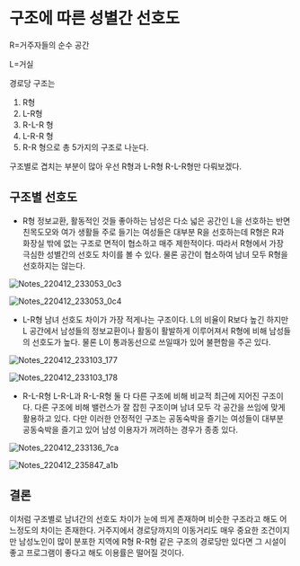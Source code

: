 # 구조에 따른 성별간 선호도
R=거주자들의 순수 공간 

L=거실

경로당 구조는 
1. R형 
2. L-R형 
3. R-L-R 형 
4. L-R-R 형 
5. R-R 형으로 총 5가지의 구조로 나눈다.

구조별로 겹치는 부분이 많아 우선 R형과 L-R형 R-L-R형만 다뤄보겠다.
## 구조별 선호도
- R형
 정보교환, 활동적인 것들 좋아하는 남성은 다소 넓은 공간인 L을 선호하는 반면 친목도모와 여가 생활들 주로 들기는 여성들은 대부분 R을 선호하는데
 R형은 R과 화장실 밖에 없는 구조로 면적이 협소하고 매주 제한적이다. 따라서 R형에서 가장 극심한 성별간의 선호도 차이를 볼 수 있다. 
 물론 공간이 협소하여 남녀 모두 R형을 선호하지는 않는다. 
 
 ![Notes_220412_233053_0c3](https://user-images.githubusercontent.com/100742423/162987727-2301ed60-ca6f-4faf-8b6c-cc4aa34f276c.jpg)
 
 ![Notes_220412_233053_0c4](https://user-images.githubusercontent.com/100742423/162988243-0696cde9-0bcc-4e06-855b-ada15e574695.jpg)


 - L-R형
남녀 선호도 차이가 가장 적게나는 구조이다. L의 비율이 R보다 높긴 하지만 L 공간에서 남성들의 정보교환이나 활동이 활발하게 이루어져서 
R형에 비해 남성들의 선호도가 높다. 물론 L이 통과동선으로 쓰일때가 있어 불편함을 주곤 있다.

![Notes_220412_233103_177](https://user-images.githubusercontent.com/100742423/162989709-58fc0951-7183-40ce-a316-3fa61bcb86d8.jpg)

![Notes_220412_233103_178](https://user-images.githubusercontent.com/100742423/162989735-a63f4b39-0509-4f95-af77-b9e56eddde58.jpg)

- R-L-R형
L-R-L과 R-L-R형 둘 다 다른 구조에 비해 비교적 최근에 지어진 구조이다. 다른 구조에 비해 밸런스가 잘 잡힌 구조이며 
남녀 모두 각 공간을 쓰임에 맞게 활용하고 있다. 다만 이러한 안정적인 구조는 공동숙박을 즐기는 여성들이 대부분 공동숙박을 즐기고 있어
남성 이용자가 꺼려하는 경우가 종종 있다. 

![Notes_220412_233136_7ca](https://user-images.githubusercontent.com/100742423/162992088-894b8628-4ae6-49c3-bffe-4c2df2efb0d7.jpg)

![Notes_220412_235847_a1b](https://user-images.githubusercontent.com/100742423/162992370-4cfba5be-ef58-4457-9419-0fa7f31b397e.jpg)
## 결론
이처럼 구조별로 남녀간의 선호도 차이가 눈에 띄게 존재하며 비슷한 구조라고 해도 어느정도의 차이는 존재한다. 
거주지에서 경로당까지의 이동거리도 매우 중요한 조건이지만 남성노인이 많이 분포한 지역에 R형 R-R형 같은 구조의 경로당만 있다면 그 시설이 좋고 프로그램이 좋다고 해도
이용률은 떨어질 것이다. 
